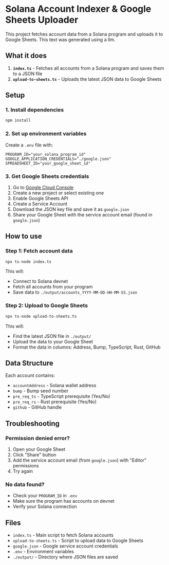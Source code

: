 # Solana Account Indexer & Google Sheets Uploader

This project fetches account data from a Solana program and uploads it to Google Sheets.
This text was generated using a llm.

## What it does

1. **`index.ts`** - Fetches all accounts from a Solana program and saves them to a JSON file
2. **`upload-to-sheets.ts`** - Uploads the latest JSON data to Google Sheets

## Setup

### 1. Install dependencies

```bash
npm install
```

### 2. Set up environment variables

Create a `.env` file with:

```env
PROGRAM_ID="your_solana_program_id"
GOOGLE_APPLICATION_CREDENTIALS="./google.json"
SPREADSHEET_ID="your_google_sheet_id"
```

### 3. Get Google Sheets credentials

1. Go to [Google Cloud Console](https://console.cloud.google.com/)
2. Create a new project or select existing one
3. Enable Google Sheets API
4. Create a Service Account
5. Download the JSON key file and save it as `google.json`
6. Share your Google Sheet with the service account email (found in `google.json`)

## How to use

### Step 1: Fetch account data

```bash
npx ts-node index.ts
```

This will:

- Connect to Solana devnet
- Fetch all accounts from your program
- Save data to `./output/accounts_YYYY-MM-DD-HH-MM-SS.json`

### Step 2: Upload to Google Sheets

```bash
npx ts-node upload-to-sheets.ts
```

This will:

- Find the latest JSON file in `./output/`
- Upload the data to your Google Sheet
- Format the data in columns: Address, Bump, TypeScript, Rust, GitHub

## Data Structure

Each account contains:

- `accountAddress` - Solana wallet address
- `bump` - Bump seed number
- `pre_req_ts` - TypeScript prerequisite (Yes/No)
- `pre_req_rs` - Rust prerequisite (Yes/No)
- `github` - GitHub handle

## Troubleshooting

### Permission denied error?

1. Open your Google Sheet
2. Click "Share" button
3. Add the service account email (from `google.json`) with "Editor" permissions
4. Try again

### No data found?

- Check your `PROGRAM_ID` in `.env`
- Make sure the program has accounts on devnet
- Verify your Solana connection

## Files

- `index.ts` - Main script to fetch Solana accounts
- `upload-to-sheets.ts` - Script to upload data to Google Sheets
- `google.json` - Google service account credentials
- `.env` - Environment variables
- `./output/` - Directory where JSON files are saved
